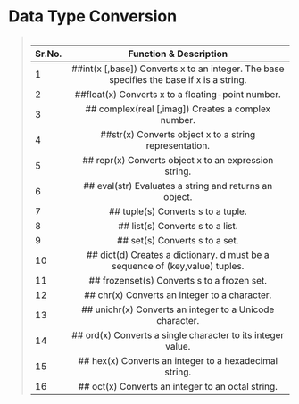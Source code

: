 # Data Type Conversion

><table>
| Sr.No. | Function & Description  |
|------------|:----------------------------:|
| 1 | ##int(x [,base])      Converts x to an integer. The base specifies the base if x is a string. |
| 2 | ##float(x)      Converts x to a floating-point number. |
| 3 | ## complex(real [,imag])      Creates a complex number. |
| 4 | ##str(x)      Converts object x to a string representation. |
| 5 | ## repr(x)       Converts object x to an expression string. |
| 6 | ## eval(str)       Evaluates a string and returns an object. |
| 7 | ## tuple(s)       Converts s to a tuple. |
| 8 | ## list(s)       Converts s to a list. |
| 9 | ## set(s)       Converts s to a set. |
| 10 | ## dict(d)        Creates a dictionary. d must be a sequence of (key,value) tuples. |
| 11 | ## frozenset(s)         Converts s to a frozen set. |
| 12 | ## chr(x)        Converts an integer to a character. |
| 13 | ## unichr(x)       Converts an integer to a Unicode character. |
| 14 | ## ord(x)        Converts a single character to its integer value. |
| 15 | ## hex(x)        Converts an integer to a hexadecimal string. |
| 16 | ## oct(x)        Converts an integer to an octal string. |
